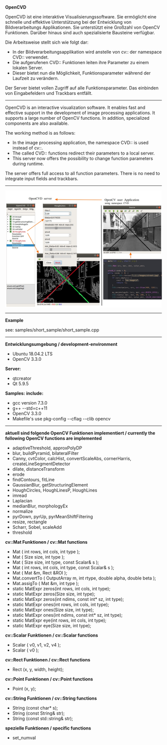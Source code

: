 **OpenCVD**

<p>OpenCVD ist eine interaktive Visualisierungssoftware.
Sie ermöglicht eine schnelle und effektive Unterstützung bei der Entwicklung von Bildverarbeitungs Applikationen.
Sie unterstützt eine Großzahl von OpenCV Funktionen. 
Darüber hinaus sind auch spezialisierte Bausteine verfügbar.</p>

Die Arbeitsweise stellt sich wie folgt dar:

- In der Bildverarbeitungsapplikation wird anstelle von cv:: der namespace CVD:: verwendet.
- Die aufgerufenen CVD:: Funktionen leiten ihre Parameter zu einem lokalen Server.
- Dieser bietet nun die Möglichkeit, Funktionsparameter während der Laufzeit zu verändern.

<p>Der Server bietet vollen Zugriff auf alle Funktionsparameter. Das einbinden von Eingabefeldern und Trackbars entfällt.</p>
<hr></hr>
<p>OpenCVD is an interactive visualization software.
It enables fast and effective support in the development of image processing applications. 
It supports a large number of OpenCV functions. 
In addition, specialized components are also available.</p>

The working method is as follows:

- In the image processing application, the namespace CVD:: is used instead of cv::.
- The called CVD:: functions redirect their parameters to a local server.
- This server now offers the possibility to change function parameters during runtime.

<p>The server offers full access to all function parameters. There is no need to integrate input fields and trackbars.</p>
<hr></hr>

![alt](Readme.png)

<hr></hr>

**Example**

see: samples/short_sample/short_sample.cpp

<hr></hr>

**Entwicklungsumgebung / development-environment**

- Ubuntu 18.04.2 LTS
- OpenCV 3.3.0

**Server:**

- qtcreator
- Qt 5.9.5

**Samples:**
**include:**

- gcc version 7.3.0
- g++ --std=c++11
- OpenCV 3.3.0
- Makefile's use pkg-config --cflag --clib opencv

<hr></hr>

**aktuell sind folgende OpenCV Funktionen implementiert / currently the following OpenCV functions are implemented**

- adaptiveThreshold, approxPolyDP
- blur, buildPyramid, bilateralFilter
- Canny, cvtColor, calcHist, convertScaleAbs, cornerHarris, createLineSegmentDetector
- dilate, distanceTransform
- erode
- findContours, fitLine
- GaussianBlur, getStructuringElement
- HoughCircles, HoughLinesP, HoughLines
- imread
- Laplacian
- medianBlur, morphologyEx
- normalize
- pyrDown, pyrUp, pyrMeanShiftFiltering
- resize, rectangle
- Scharr, Sobel, scaleAdd
- threshold

**cv::Mat Funktionen / cv::Mat functions**

- Mat ( int rows, int cols, int type );
- Mat ( Size size, int type );
- Mat ( Size size, int type, const Scalar& s );
- Mat ( int rows, int cols, int type, const Scalar& s );
- Mat ( Mat &m, Rect &ROI );
- Mat.convertTo ( OutputArray m, int rtype, double alpha, double beta );
- Mat.assigTo ( Mat &m, int type );
- static MatExpr zeros(int rows, int cols, int type);
- static MatExpr zeros(Size size, int type);
- static MatExpr zeros(int ndims, const int* sz, int type);
- static MatExpr ones(int rows, int cols, int type);
- static MatExpr ones(Size size, int type);
- static MatExpr ones(int ndims, const int* sz, int type);
- static MatExpr eye(int rows, int cols, int type);
- static MatExpr eye(Size size, int type);

**cv::Scalar Funktionen / cv::Scalar functions**

- Scalar ( v0, v1, v2, v4 );
- Scalar ( v0 );

**cv::Rect Funktionen / cv::Rect functions**

- Rect (x, y, width, height);

**cv::Point Funktionen / cv::Point functions**

- Point (x, y);

**cv::String Funktionen / cv::String functions**

- String (const char* s);
- String (const String& str);
- String (const std::string& str);

**spezielle Funktionen / specific functions**

- set_numval
